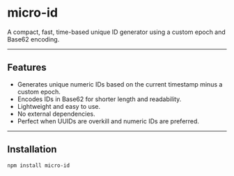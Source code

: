 # micro-id

A compact, fast, time-based unique ID generator using a custom epoch and Base62 encoding.

---

## Features

- Generates unique numeric IDs based on the current timestamp minus a custom epoch.
- Encodes IDs in Base62 for shorter length and readability.
- Lightweight and easy to use.
- No external dependencies.
- Perfect when UUIDs are overkill and numeric IDs are preferred.

---

## Installation

```bash
npm install micro-id